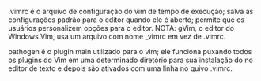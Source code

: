 

.vimrc é o arquivo de configuração do vim de tempo de execução;
salva as configurações padrão para o editor quando ele é aberto;
permite que os usuários personalizem opções para o editor.
NOTA: gVim, o editor do Windows Vim, usa um arquivo com nome _vimrc em vez de .vimrc.


pathogen é o plugin main utilizado para o vim; ele funciona puxando todos os plugins do Vim em uma 
determinado diretório para sua instalação do no editor de texto e depois são ativados com uma linha 
no quivo .vimrc.

